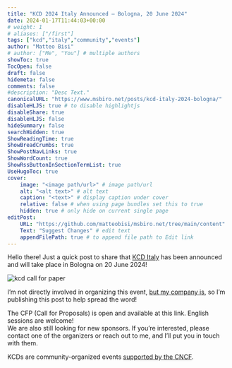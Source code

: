 ```yaml
---
title: "KCD 2024 Italy Announced – Bologna, 20 June 2024"
date: 2024-01-17T11:44:03+00:00
# weight: 1
# aliases: ["/first"]
tags: ["kcd","italy","community","events"]
author: "Matteo Bisi"
# author: ["Me", "You"] # multiple authors
showToc: true
TocOpen: false
draft: false
hidemeta: false
comments: false
#description: "Desc Text."
canonicalURL: "https://www.msbiro.net/posts/kcd-italy-2024-bologna/"
disableHLJS: true # to disable highlightjs
disableShare: true
disableHLJS: false
hideSummary: false
searchHidden: true
ShowReadingTime: true
ShowBreadCrumbs: true
ShowPostNavLinks: true
ShowWordCount: true
ShowRssButtonInSectionTermList: true
UseHugoToc: true
cover:
    image: "<image path/url>" # image path/url
    alt: "<alt text>" # alt text
    caption: "<text>" # display caption under cover
    relative: false # when using page bundles set this to true
    hidden: true # only hide on current single page
editPost:
    URL: "https://github.com/matteobisi/msbiro.net/tree/main/content"
    Text: "Suggest Changes" # edit text
    appendFilePath: true # to append file path to Edit link
---
```

Hello there! Just a quick post to share that [KCD Italy](https://kcd.pizza/) has been announced and will take place in Bologna on 20 June 2024!  

![kcd call for paper](kcd-cfp.jpeg)

I’m not directly involved in organizing this event, [but my company is](https://www.sighup.io/), so I’m publishing this post to help spread the word!

The CFP (Call for Proposals) is open and available at this link. English sessions are welcome!  
We are also still looking for new sponsors. If you’re interested, please contact one of the organizers or reach out to me, and I’ll put you in touch with them.  

KCDs are community-organized events [supported by the CNCF](https://www.cncf.io/kcds/).  